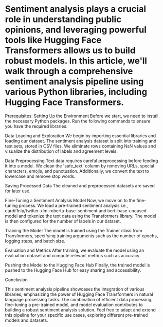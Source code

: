 # Sentiment analysis plays a crucial role in understanding public opinions, and leveraging powerful tools like Hugging Face Transformers allows us to build robust models. In this article, we'll walk through a comprehensive sentiment analysis pipeline using various Python libraries, including Hugging Face Transformers.

Prerequisites: Setting Up the Environment
Before we start, we need to install the necessary Python packages. Run the following commands to ensure you have the required libraries:

Data Loading and Exploration
We begin by importing essential libraries and loading our dataset. The sentiment analysis dataset is split into training and test sets, stored in CSV files. We eliminate rows containing NaN values and visualize the distribution of labels and agreement levels.

Data Preprocessing
Text data requires careful preprocessing before feeding it into a model. We clean the 'safe_text' column by removing URLs, special characters, emojis, and punctuation. Additionally, we convert the text to lowercase and remove stop words.

Saving Processed Data
The cleaned and preprocessed datasets are saved for later use.

Fine-Tuning a Sentiment Analysis Model
Now, we move on to the fine-tuning process. We load a pre-trained sentiment analysis i.e., cardiffnlp/twitter-xlm-roberta-base-sentiment and bert-base-uncased model and tokenize the text data using the Transformers library. The model is then configured for the number of labels in our dataset.

Training the Model
The model is trained using the Trainer class from Transformers, specifying training arguments such as the number of epochs, logging steps, and batch size.

Evaluation and Metrics
After training, we evaluate the model using an evaluation dataset and compute relevant metrics such as accuracy.

Pushing the Model to the Hugging Face Hub
Finally, the trained model is pushed to the Hugging Face Hub for easy sharing and accessibility.

Conclusion

This sentiment analysis pipeline showcases the integration of various libraries, emphasizing the power of Hugging Face Transformers in natural language processing tasks. The combination of efficient data processing, fine-tuning a pre-trained model, and model evaluation contributes to building a robust sentiment analysis solution. Feel free to adapt and extend this pipeline for your specific use cases, exploring different pre-trained models and datasets.
